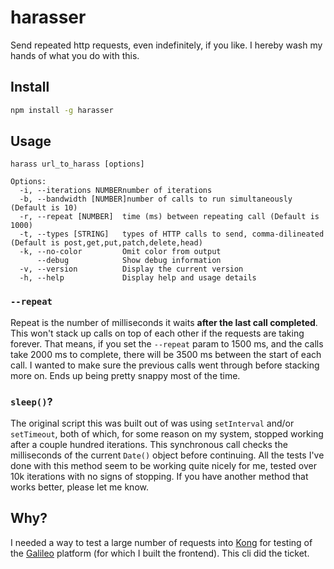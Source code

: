 # harasser

Send repeated http requests, even indefinitely, if you like. I hereby wash my hands of what you do with this.

## Install

```bash
npm install -g harasser
```

## Usage

```cli
harass url_to_harass [options]

Options:
  -i, --iterations NUMBERnumber of iterations
  -b, --bandwidth [NUMBER]number of calls to run simultaneously (Default is 10)
  -r, --repeat [NUMBER]  time (ms) between repeating call (Default is 1000)
  -t, --types [STRING]   types of HTTP calls to send, comma-dilineated (Default is post,get,put,patch,delete,head)
  -k, --no-color         Omit color from output
      --debug            Show debug information
  -v, --version          Display the current version
  -h, --help             Display help and usage details
```

### `--repeat`

Repeat is the number of milliseconds it waits **after the last call completed**. This won't stack up calls on top of each other if the requests are taking forever. That means, if you set the `--repeat` param to 1500 ms, and the calls take 2000 ms to complete, there will be 3500 ms between the start of each call. I wanted to make sure the previous calls went through before stacking more on. Ends up being pretty snappy most of the time.

### `sleep()`?

The original script this was built out of was using `setInterval` and/or `setTimeout`, both of which, for some reason on my system, stopped working after a couple hundred iterations. This synchronous call checks the milliseconds of the current `Date()` object before continuing. All the tests I've done with this method seem to be working quite nicely for me, tested over 10k iterations with no signs of stopping. If you have another method that works better, please let me know.

## Why?

I needed a way to test a large number of requests into [Kong](https://getkong.org/) for testing of the [Galileo](http://apianalytics.com/) platform (for which I built the frontend). This cli did the ticket.

